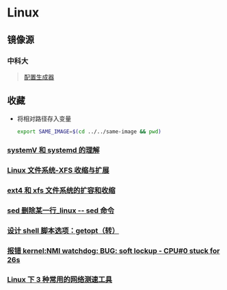 # Linux

## 镜像源

### 中科大

> [配置生成器](https://mirrors.ustc.edu.cn/repogen/)

## 收藏

- 将相对路径存入变量

  ```bash
  export SAME_IMAGE=$(cd ../../same-image && pwd)
  ```

### [systemV 和 systemd 的理解](https://blog.csdn.net/chengziwang/article/details/112434240)

### [Linux 文件系统-XFS 收缩与扩展](https://blog.csdn.net/baidu_39459954/article/details/89446794)

### [ext4 和 xfs 文件系统的扩容和收缩](https://www.cnblogs.com/hgzero/p/14193427.html)

### [sed 删除某一行\_linux -- sed 命令](https://blog.csdn.net/weixin_34711401/article/details/112290386)

### [设计 shell 脚本选项：getopt（转）](https://www.cnblogs.com/ajianbeyourself/p/12454161.html)

### [报错 kernel:NMI watchdog: BUG: soft lockup - CPU#0 stuck for 26s](https://blog.csdn.net/weixin_46399792/article/details/114371139)

### [Linux 下 3 种常用的网络测速工具](https://juejin.cn/post/6844904152108105742)

